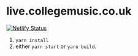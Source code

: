# live.collegemusic.co.uk

[![Netlify Status](https://api.netlify.com/api/v1/badges/83646a39-05a6-482d-8753-9636ef56bee4/deploy-status)](https://app.netlify.com/sites/live-collegemusic-co-uk/deploys)

1. `yarn install`
2. either `yarn start` or `yarn build`.
